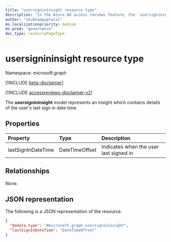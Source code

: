 ```yaml
---
title: "usersignininsight resource type"
description: "In the Azure AD access reviews feature, the `usersignininsight` represents a type of insight included in the review."
author: "shubhamguptacal"
ms.localizationpriority: medium
ms.prod: "governance"
doc_type: resourcePageType
---
```


# usersignininsight resource type

Namespace: microsoft.graph

[!INCLUDE [beta-disclaimer](../../includes/beta-disclaimer.md)]

[!INCLUDE [accessreviews-disclaimer-v2](../../includes/accessreviews-disclaimer-v2.md)]

The **usersignininsight** model represents an insight which contains details of the user's last sign in date time.

## Properties
| Property    | Type   | Description |
| :---------------| :---------- | :---------- |
| lastSignInDateTime | DateTimeOffset | Indicates when the user last signed in |

## Relationships
None.

## JSON representation
The following is a JSON representation of the resource.
<!-- {
  "blockType": "resource",
  "@odata.type": "microsoft.graph.usersignininsight"
}
-->
``` json
{
  "@odata.type": "#microsoft.graph.usersignininsight",
  "lastSignInDateTime": "DateTimeOffset"
}
```

<!--
{
  "type": "#page.annotation",
  "description": "usersignininsight resource",
  "keywords": "",
  "section": "documentation",
  "tocPath": "",
  "suppressions": []
}
-->
